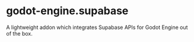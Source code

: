 # godot-engine.supabase
A lightweight addon which integrates Supabase APIs for Godot Engine out of the box. 
